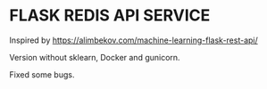 # FLASK REDIS API SERVICE

Inspired by https://alimbekov.com/machine-learning-flask-rest-api/  

Version without sklearn, Docker and gunicorn.  

Fixed some bugs.
